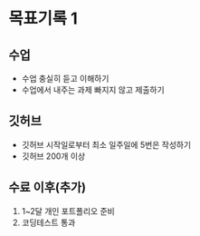 # 목표기록 1

## 수업

* 수업 충실히 듣고 이해하기
* 수업에서 내주는 과제 빠지지 않고 제출하기

## 깃허브
* 깃허브 시작일로부터 최소 일주일에 5번은 작성하기
* 깃허브 200개 이상

## 수료 이후(추가)
1. 1~2달 개인 포트폴리오 준비
2. 코딩테스트 통과